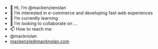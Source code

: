- 👋 Hi, I’m @mackenzienolan
- 👀 I’m interested in e-commerce and developing fast web experiences
- 🌱 I’m currently learning 
- 💞️ I’m looking to collaborate on ...
- 📫 How to reach me:
- @macknolan
- mackenzie@macknolan.com

<!---
mackenzienolan/mackenzienolan is a ✨ special ✨ repository because its `README.md` (this file) appears on your GitHub profile.
You can click the Preview link to take a look at your changes.
--->
